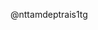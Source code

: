 @nttamdeptrais1tg

<!---
nttamdeptrais1tg/nttamdeptrais1tg is a ✨ special ✨ repository because its `README.md` (this file) appears on your GitHub profile.
You can click the Preview link to take a look at your changes.
--->
